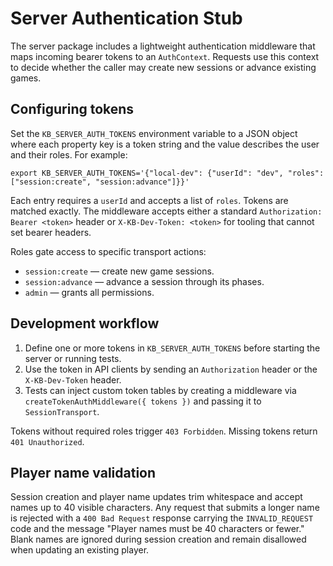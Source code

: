 # Server Authentication Stub

The server package includes a lightweight authentication middleware that maps
incoming bearer tokens to an `AuthContext`. Requests use this context to decide
whether the caller may create new sessions or advance existing games.

## Configuring tokens

Set the `KB_SERVER_AUTH_TOKENS` environment variable to a JSON object where each
property key is a token string and the value describes the user and their roles.
For example:

```
export KB_SERVER_AUTH_TOKENS='{"local-dev": {"userId": "dev", "roles": ["session:create", "session:advance"]}}'
```

Each entry requires a `userId` and accepts a list of `roles`. Tokens are matched
exactly. The middleware accepts either a standard `Authorization: Bearer <token>`
header or `X-KB-Dev-Token: <token>` for tooling that cannot set bearer headers.

Roles gate access to specific transport actions:

- `session:create` — create new game sessions.
- `session:advance` — advance a session through its phases.
- `admin` — grants all permissions.

## Development workflow

1. Define one or more tokens in `KB_SERVER_AUTH_TOKENS` before starting the
   server or running tests.
2. Use the token in API clients by sending an `Authorization` header or the
   `X-KB-Dev-Token` header.
3. Tests can inject custom token tables by creating a middleware via
   `createTokenAuthMiddleware({ tokens })` and passing it to `SessionTransport`.

Tokens without required roles trigger `403 Forbidden`. Missing tokens return
`401 Unauthorized`.

## Player name validation

Session creation and player name updates trim whitespace and accept names up to
40 visible characters. Any request that submits a longer name is rejected with a
`400 Bad Request` response carrying the `INVALID_REQUEST` code and the message
"Player names must be 40 characters or fewer." Blank names are ignored during
session creation and remain disallowed when updating an existing player.
